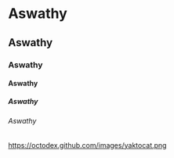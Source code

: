 # Aswathy
## Aswathy
### Aswathy 
#### Aswathy
##### Aswathy
###### Aswathy
https://octodex.github.com/images/yaktocat.png
